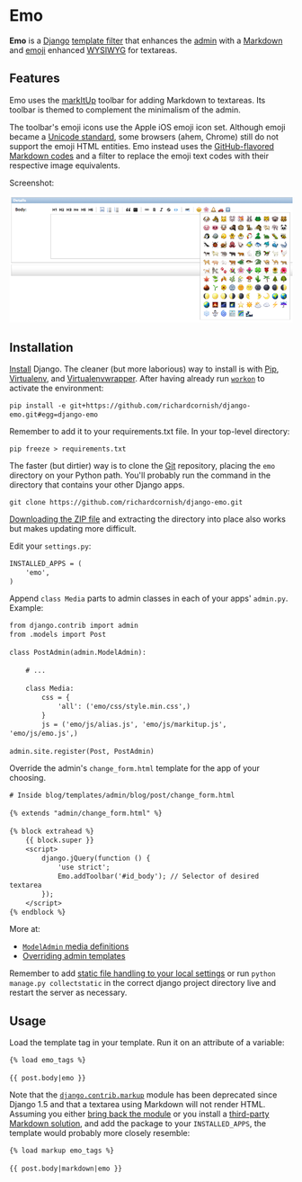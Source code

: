# Emo

**Emo** is a [Django](http://www.djangoproject.com/) [template filter](https://docs.djangoproject.com/en/dev/howto/custom-template-tags/) that enhances the [admin](https://docs.djangoproject.com/en/1.5/intro/tutorial02/) with a [Markdown](http://daringfireball.net/projects/markdown/) and [emoji](http://en.wikipedia.org/wiki/Emoji) enhanced [WYSIWYG](http://en.wikipedia.org/wiki/WYSIWYG) for textareas.


## Features

Emo uses the [markItUp](http://markitup.jaysalvat.com/home/) toolbar for adding Markdown to textareas. Its toolbar is themed to complement the minimalism of the admin.

The toolbar's emoji icons use the Apple iOS emoji icon set. Although emoji became a [Unicode standard](http://www.fileformat.info/info/unicode/block/miscellaneous_symbols_and_pictographs/images.htm), some browsers (ahem, Chrome) still do not support the emoji HTML entities. Emo instead uses the [GitHub-flavored Markdown codes](http://www.emoji-cheat-sheet.com/) and a filter to replace the emoji text codes with their respective image equivalents.

Screenshot:

![Emo toolbar screenshot](screenshots/emo-toolbar.png)


## Installation

[Install](https://docs.djangoproject.com/en/dev/intro/install/) Django. The cleaner (but more laborious) way to install is with [Pip](http://www.pip-installer.org/), [Virtualenv](http://www.virtualenv.org/), and [Virtualenvwrapper](http://virtualenvwrapper.readthedocs.org/). After having already run [`workon`](http://virtualenvwrapper.readthedocs.org/en/latest/command_ref.html?highlight=workon#workon) to activate the environment:

```
pip install -e git+https://github.com/richardcornish/django-emo.git#egg=django-emo
```

Remember to add it to your requirements.txt file. In your top-level directory:

```
pip freeze > requirements.txt
```

The faster (but dirtier) way is to clone the [Git](http://git-scm.com/) repository, placing the `emo` directory on your Python path. You'll probably run the command in the directory that contains your other Django apps.

```
git clone https://github.com/richardcornish/django-emo.git
```

[Downloading the ZIP file](https://github.com/richardcornish/django-emo/archive/master.zip) and extracting the directory into place also works but makes updating more difficult.

Edit your `settings.py`:

```
INSTALLED_APPS = (
    'emo',
)
```

Append `class Media` parts to admin classes in each of your apps' `admin.py`. Example:

```
from django.contrib import admin
from .models import Post

class PostAdmin(admin.ModelAdmin):

    # ...

    class Media:
        css = {
            'all': ('emo/css/style.min.css',)
        }
        js = ('emo/js/alias.js', 'emo/js/markitup.js', 'emo/js/emo.js',)

admin.site.register(Post, PostAdmin)
```

Override the admin's `change_form.html` template for the app of your choosing.

```
# Inside blog/templates/admin/blog/post/change_form.html

{% extends "admin/change_form.html" %}

{% block extrahead %}
    {{ block.super }}
    <script>
        django.jQuery(function () {
            'use strict';
            Emo.addToolbar('#id_body'); // Selector of desired textarea
        });
    </script>
{% endblock %}
```

More at:

- [`ModelAdmin` media definitions](https://docs.djangoproject.com/en/dev/ref/contrib/admin/#modeladmin-media-definitions)
- [Overriding admin templates](https://docs.djangoproject.com/en/dev/ref/contrib/admin/#overriding-admin-templates)

Remember to add [static file handling to your local settings](https://docs.djangoproject.com/en/dev/ref/contrib/staticfiles/#static-file-development-view) or run `python manage.py collectstatic` in the correct django project directory live and restart the server as necessary.


## Usage

Load the template tag in your template. Run it on an attribute of a variable:

```
{% load emo_tags %}

{{ post.body|emo }}
```

Note that the [`django.contrib.markup`](https://docs.djangoproject.com/en/1.5/ref/contrib/markup/) module has been deprecated since Django 1.5 and that a textarea using Markdown will not render HTML. Assuming you either [bring back the module](https://github.com/django/django/blob/1.5/django/contrib/markup/templatetags/markup.py) or you install a [third-party Markdown solution](https://pypi.python.org/pypi/django-markup-deprecated), and add the package to your `INSTALLED_APPS`, the template would probably more closely resemble:

```
{% load markup emo_tags %}

{{ post.body|markdown|emo }}
```
